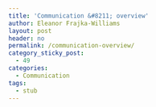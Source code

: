 ```yaml
---
title: 'Communication &#8211; overview'
author: Eleanor Frajka-Williams
layout: post
header: no
permalink: /communication-overview/
category_sticky_post:
  - 49
categories:
  - Communication
tags:
  - stub
---
```

